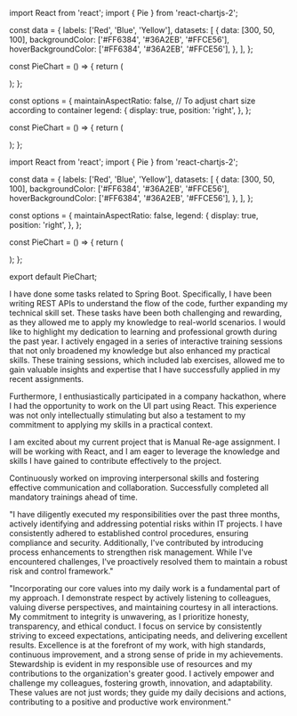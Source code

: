 import React from 'react';
import { Pie } from 'react-chartjs-2';


const data = {
  labels: ['Red', 'Blue', 'Yellow'],
  datasets: [
    {
      data: [300, 50, 100],
      backgroundColor: ['#FF6384', '#36A2EB', '#FFCE56'],
      hoverBackgroundColor: ['#FF6384', '#36A2EB', '#FFCE56'],
    },
  ],
};

const PieChart = () => {
  return (
    <div>
      <Pie data={data} />
    </div>
  );
};

const options = {
  maintainAspectRatio: false, // To adjust chart size according to container
  legend: {
    display: true,
    position: 'right',
  },
};

const PieChart = () => {
  return (
    <div>
      <Pie data={data} options={options} />
    </div>
  );
};

import React from 'react';
import { Pie } from 'react-chartjs-2';

const data = {
  labels: ['Red', 'Blue', 'Yellow'],
  datasets: [
    {
      data: [300, 50, 100],
      backgroundColor: ['#FF6384', '#36A2EB', '#FFCE56'],
      hoverBackgroundColor: ['#FF6384', '#36A2EB', '#FFCE56'],
    },
  ],
};

const options = {
  maintainAspectRatio: false,
  legend: {
    display: true,
    position: 'right',
  },
};

const PieChart = () => {
  return (
    <div>
      <Pie data={data} options={options} />
    </div>
  );
};

export default PieChart;




I have done some tasks related to Spring Boot. Specifically, I have been writing REST APIs to understand the flow of the code, further expanding my technical skill set. These tasks have been both challenging and rewarding, as they allowed me to apply my knowledge to real-world scenarios.
I would like to highlight my dedication to learning and professional growth during the past year. I actively engaged in a series of interactive training sessions that not only broadened my knowledge but also enhanced my practical skills. These training sessions, which included lab exercises, allowed me to gain valuable insights and expertise that I have successfully applied in my recent assignments.

Furthermore, I enthusiastically participated in a company hackathon, where I had the opportunity to work on the UI part using React. This experience was not only intellectually stimulating but also a testament to my commitment to applying my skills in a practical context.

I am excited about my current project that is Manual Re-age assignment. I will be working with React, and I am eager to leverage the knowledge and skills I have gained to contribute effectively to the project.


Continuously worked on improving interpersonal skills and fostering effective communication and collaboration.
Successfully completed all mandatory trainings ahead of time.



"I have diligently executed my responsibilities over the past three months, actively identifying and addressing potential risks within IT projects. I have consistently adhered to established control procedures, ensuring compliance and security. Additionally, I've contributed by introducing process enhancements to strengthen risk management. While I've encountered challenges, I've proactively resolved them to maintain a robust risk and control framework."



"Incorporating our core values into my daily work is a fundamental part of my approach. I demonstrate respect by actively listening to colleagues, valuing diverse perspectives, and maintaining courtesy in all interactions. My commitment to integrity is unwavering, as I prioritize honesty, transparency, and ethical conduct. I focus on service by consistently striving to exceed expectations, anticipating needs, and delivering excellent results. Excellence is at the forefront of my work, with high standards, continuous improvement, and a strong sense of pride in my achievements. Stewardship is evident in my responsible use of resources and my contributions to the organization's greater good. I actively empower and challenge my colleagues, fostering growth, innovation, and adaptability. These values are not just words; they guide my daily decisions and actions, contributing to a positive and productive work environment."

